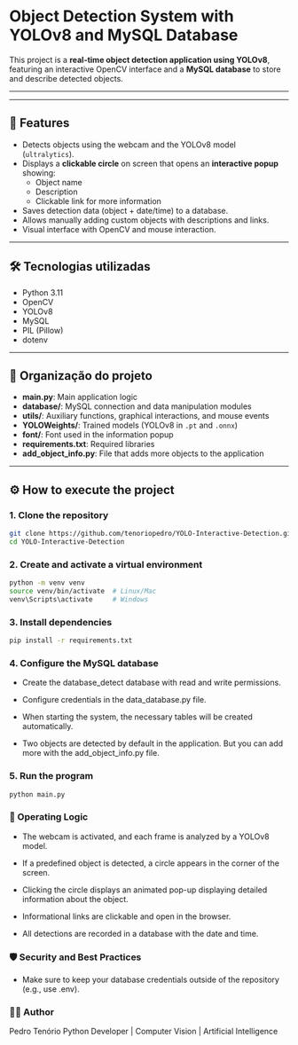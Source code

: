# Object Detection System with YOLOv8 and MySQL Database

This project is a **real-time object detection application using YOLOv8**, featuring an interactive OpenCV interface and a **MySQL database** to store and describe detected objects.

---

<!-- ## 📸 Demonstração

> *Um exemplo visual pode ser adicionado aqui, como um GIF curto ou imagem da aplicação em execução.* -->

---

## 📸 Features

- Detects objects using the webcam and the YOLOv8 model (`ultralytics`).
- Displays a **clickable circle** on screen that opens an **interactive popup** showing:
  - Object name
  - Description
  - Clickable link for more information
- Saves detection data (object + date/time) to a database.
- Allows manually adding custom objects with descriptions and links.
- Visual interface with OpenCV and mouse interaction.

---

## 🛠️ Tecnologias utilizadas

- Python 3.11
- OpenCV
- YOLOv8 
- MySQL
- PIL (Pillow)
- dotenv


---

## 📂 Organização do projeto

- **main.py**: Main application logic
- **database/**: MySQL connection and data manipulation modules
- **utils/**: Auxiliary functions, graphical interactions, and mouse events
- **YOLOWeights/**: Trained models (YOLOv8 in `.pt` and `.onnx`)
- **font/**: Font used in the information popup
- **requirements.txt**: Required libraries
- **add_object_info.py**: File that adds more objects to the application

---

## ⚙️ How to execute the project


### 1. Clone the repository

```bash
git clone https://github.com/tenoriopedro/YOLO-Interactive-Detection.git
cd YOLO-Interactive-Detection
```

### 2. Create and activate a virtual environment

```bash
python -m venv venv
source venv/bin/activate  # Linux/Mac
venv\Scripts\activate     # Windows
```

### 3. Install dependencies

```bash
pip install -r requirements.txt
```

### 4. Configure the MySQL database

- Create the database_detect database with read and write permissions.

- Configure credentials in the data_database.py file.

- When starting the system, the necessary tables will be created automatically.

- Two objects are detected by default in the application. But you can add more with the add_object_info.py file.

### 5. Run the program

```bash
python main.py
```

### 🧠 Operating Logic

- The webcam is activated, and each frame is analyzed by a YOLOv8 model.

- If a predefined object is detected, a circle appears in the corner of the screen.

- Clicking the circle displays an animated pop-up displaying detailed information about the object.

- Informational links are clickable and open in the browser.

- All detections are recorded in a database with the date and time.

### 🛡️ Security and Best Practices

- Make sure to keep your database credentials outside of the repository (e.g., use .env).


### 👨‍💻 Author

Pedro Tenório
Python Developer | Computer Vision | Artificial Intelligence